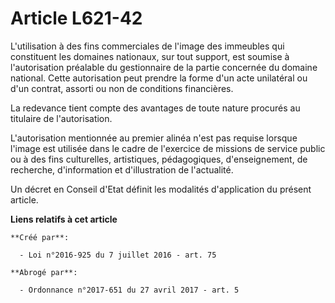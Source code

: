 # Article L621-42

L'utilisation à des fins commerciales de l'image des immeubles qui constituent les domaines nationaux, sur tout support, est
soumise à l'autorisation préalable du gestionnaire de la partie concernée du domaine national. Cette autorisation peut
prendre la forme d'un acte unilatéral ou d'un contrat, assorti ou non de conditions financières. 

La redevance tient compte des avantages de toute nature procurés au titulaire de l'autorisation. 

L'autorisation mentionnée au premier alinéa n'est pas requise lorsque l'image est utilisée dans le cadre de l'exercice de
missions de service public ou à des fins culturelles, artistiques, pédagogiques, d'enseignement, de recherche, d'information
et d'illustration de l'actualité. 

Un décret en Conseil d'Etat définit les modalités d'application du présent article.

**Liens relatifs à cet article**

	**Créé par**:

	  - Loi n°2016-925 du 7 juillet 2016 - art. 75

	**Abrogé par**:

	  - Ordonnance n°2017-651 du 27 avril 2017 - art. 5

